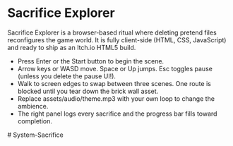# Sacrifice Explorer

Sacrifice Explorer is a browser-based ritual where deleting pretend files reconfigures the game world. It is fully client-side (HTML, CSS, JavaScript) and ready to ship as an Itch.io HTML5 build.

   - Press Enter or the Start button to begin the scene.
   - Arrow keys or WASD move. Space or Up jumps. Esc toggles pause (unless you delete the pause UI!).
   - Walk to screen edges to swap between three scenes. One route is blocked until you tear down the brick wall asset.
   - Replace assets/audio/theme.mp3 with your own loop to change the ambience.
   - The right panel logs every sacrifice and the progress bar fills toward completion.





#   S y s t e m - S a c r i f i c e  
 